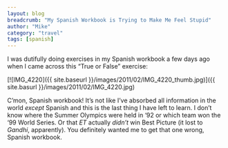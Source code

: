 ```yaml
---
layout: blog
breadcrumb: "My Spanish Workbook is Trying to Make Me Feel Stupid"
author: "Mike"
category: "travel"
tags: [spanish]
---
```


I was dutifully doing exercises in my Spanish workbook a few days ago when I came across this “True or False” exercise:

[![IMG_4220]({{ site.baseurl }}/images/2011/02/IMG_4220_thumb.jpg)]({{ site.basurl }}/images/2011/02/IMG_4220.jpg)

C’mon, Spanish workbook! It’s not like I’ve absorbed all information in the world *except* Spanish and this is the last thing I have left to learn. I don’t know where the Summer Olympics were held in ‘92 or which team won the ‘99 World Series. Or that *ET* actually *didn’t* win Best Picture (it lost to *Gandhi*, apparently). You definitely wanted me to get that one wrong, Spanish workbook.